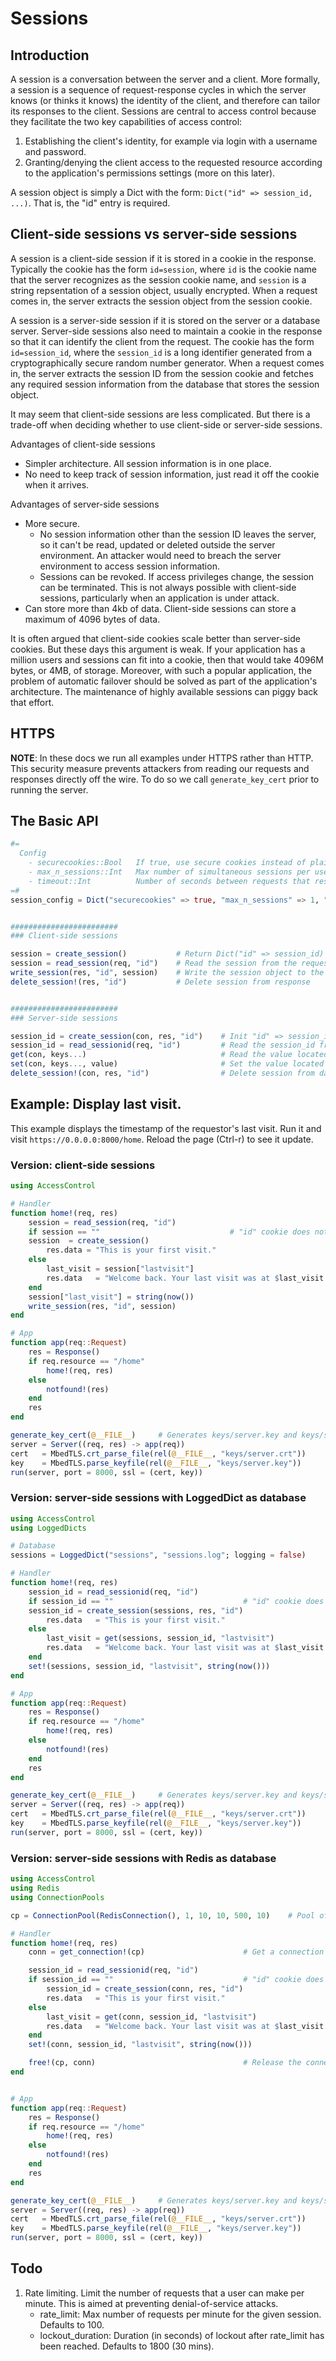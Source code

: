 # Sessions

## Introduction
A session is a conversation between the server and a client. More formally, a session is a sequence of request-response cycles in which the server knows (or thinks it knows) the identity of the client, and therefore can tailor its responses to the client. Sessions are central to access control because they facilitate the two key capabilities of access control:

1. Establishing the client's identity, for example via login with a username and password.
2. Granting/denying the client access to the requested resource according to the application's permissions settings (more on this later).

A session object is simply a Dict with the form: `Dict("id" => session_id, ...)`. That is, the "id" entry is required.

## Client-side sessions vs server-side sessions
A session is a client-side session if it is stored in a cookie in the response. Typically the cookie has the form `id=session`, where `id` is the cookie name that the server recognizes as the session cookie name, and `session` is a string repsentation of a session object, usually encrypted. When a request comes in, the server extracts the session object from the session cookie.

A session is a server-side session if it is stored on the server or a database server. Server-side sessions also need to maintain a cookie in the response so that it can identify the client from the request. The cookie has the form `id=session_id`, where the `session_id` is a long identifier generated from a cryptographically secure random number generator. When a request comes in, the server extracts the session ID from the session cookie and fetches any required session information from the database that stores the session object.

It may seem that client-side sessions are less complicated. But there is a trade-off when deciding whether to use client-side or server-side sessions.

Advantages of client-side sessions

- Simpler architecture. All session information is in one place.
- No need to keep track of session information, just read it off the cookie when it arrives.

Advantages of server-side sessions

- More secure.
    - No session information other than the session ID leaves the server, so it can't be read, updated or deleted outside the server environment. An attacker would need to breach the server environment to access session information.
    - Sessions can be revoked. If access privileges change, the session can be terminated. This is not always possible with client-side sessions, particularly when an application is under attack.
- Can store more than 4kb of data. Client-side sessions can store a maximum of 4096 bytes of data.

It is often argued that client-side cookies scale better than server-side cookies. But these days this argument is weak. If your application has a million users and sessions can fit into a cookie, then that would take 4096M bytes, or 4MB, of storage. Moreover, with such a popular application, the problem of automatic failover should be solved as part of the application's architecture. The maintenance of highly available sessions can piggy back that effort.

## HTTPS

__NOTE__: In these docs we run all examples under HTTPS rather than HTTP. This security measure prevents attackers from reading our requests and responses directly off the wire. To do so we call `generate_key_cert` prior to running the server.

## The Basic API

```julia
#=
  Config
    - securecookies::Bool   If true, use secure cookies instead of plain-text cookies
    - max_n_sessions::Int   Max number of simultaneous sessions per user
    - timeout::Int          Number of seconds between requests that results in a session timeout
=#
session_config = Dict("securecookies" => true, "max_n_sessions" => 1, "timeout" => 600)


########################
### Client-side sessions

session = create_session()           # Return Dict("id" => session_id)
session = read_session(req, "id")    # Read the session from the request's "id" cookie
write_session(res, "id", session)    # Write the session object to the response's "id" cookie
delete_session!(res, "id")           # Delete session from response


########################
### Server-side sessions

session_id = create_session(con, res, "id")    # Init "id" => session_id on the database and set the "id" cookie to session_id
session_id = read_sessionid(req, "id")         # Read the session_id from the "id" cookie
get(con, keys...)                              # Read the value located at the path defined by keys...
set(con, keys..., value)                       # Set the value located at the path defined by keys...
delete_session!(con, res, "id")                # Delete session from database and the "id" cookie from the response
```

## Example: Display last visit.
This example displays the timestamp of the requestor's last visit. Run it and visit `https://0.0.0.0:8000/home`. Reload the page (Ctrl-r) to see it update.

### Version: client-side sessions
```julia
using AccessControl

# Handler
function home!(req, res)
    session = read_session(req, "id")
    if session == ""                             # "id" cookie does not exist...session hasn't started...start a new session.
	session  = create_session()
        res.data = "This is your first visit."
    else
        last_visit = session["lastvisit"]
        res.data   = "Welcome back. Your last visit was at $last_visit."
    end
    session["last_visit"] = string(now())
    write_session(res, "id", session)
end

# App
function app(req::Request)
    res = Response()
    if req.resource == "/home"
        home!(req, res)
    else
        notfound!(res)
    end
    res
end

generate_key_cert(@__FILE__)     # Generates keys/server.key and keys/server.crt if they don't already exist
server = Server((req, res) -> app(req))
cert   = MbedTLS.crt_parse_file(rel(@__FILE__, "keys/server.crt"))
key    = MbedTLS.parse_keyfile(rel(@__FILE__, "keys/server.key"))
run(server, port = 8000, ssl = (cert, key))
```

### Version: server-side sessions with LoggedDict as database
```julia
using AccessControl
using LoggedDicts

# Database
sessions = LoggedDict("sessions", "sessions.log"; logging = false)

# Handler
function home!(req, res)
    session_id = read_sessionid(req, "id")
    if session_id == ""                             # "id" cookie does not exist...session hasn't started...start a new session.
	session_id = create_session(sessions, res, "id")
        res.data   = "This is your first visit."
    else
        last_visit = get(sessions, session_id, "lastvisit")
        res.data   = "Welcome back. Your last visit was at $last_visit."
    end
    set!(sessions, session_id, "lastvisit", string(now()))
end

# App
function app(req::Request)
    res = Response()
    if req.resource == "/home"
        home!(req, res)
    else
        notfound!(res)
    end
    res
end

generate_key_cert(@__FILE__)     # Generates keys/server.key and keys/server.crt if they don't already exist
server = Server((req, res) -> app(req))
cert   = MbedTLS.crt_parse_file(rel(@__FILE__, "keys/server.crt"))
key    = MbedTLS.parse_keyfile(rel(@__FILE__, "keys/server.key"))
run(server, port = 8000, ssl = (cert, key))
```

### Version: server-side sessions with Redis as database
```julia
using AccessControl
using Redis
using ConnectionPools

cp = ConnectionPool(RedisConnection(), 1, 10, 10, 500, 10)    # Pool of connections to the Redis database

# Handler
function home!(req, res)
    conn = get_connection!(cp)                      # Get a connection to Redis database from the connection pool

    session_id = read_sessionid(req, "id")
    if session_id == ""                             # "id" cookie does not exist...session hasn't started...start a new session.
        session_id = create_session(conn, res, "id")
        res.data   = "This is your first visit."
    else
        last_visit = get(conn, session_id, "lastvisit")
        res.data   = "Welcome back. Your last visit was at $last_visit."
    end
    set!(conn, session_id, "lastvisit", string(now()))

    free!(cp, conn)                                 # Release the connection back to the connection pool
end


# App
function app(req::Request)
    res = Response()
    if req.resource == "/home"
        home!(req, res)
    else
        notfound!(res)
    end
    res
end

generate_key_cert(@__FILE__)     # Generates keys/server.key and keys/server.crt if they don't already exist
server = Server((req, res) -> app(req))
cert   = MbedTLS.crt_parse_file(rel(@__FILE__, "keys/server.crt"))
key    = MbedTLS.parse_keyfile(rel(@__FILE__, "keys/server.key"))
run(server, port = 8000, ssl = (cert, key))
```

## Todo
1. Rate limiting. Limit the number of requests that a user can make per minute. This is aimed at preventing denial-of-service attacks.
    - rate_limit:       Max number of requests per minute for the given session. Defaults to 100.
    - lockout_duration: Duration (in seconds) of lockout after rate_limit has been reached. Defaults to 1800 (30 mins).
